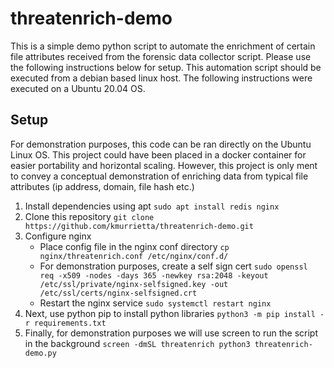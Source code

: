 # threatenrich-demo
This is a simple demo python script to automate the enrichment of certain file attributes received from the forensic data collector script.
Please use the following instructions below for setup. This automation script should be executed from a debian based linux host.
The following instructions were executed on a Ubuntu 20.04 OS.

## Setup
For demonstration purposes, this code can be ran  directly on the Ubuntu Linux OS. This project could have been placed in a docker container for easier portability and horizontal scaling. However, this project is only ment to convey a conceptual demonstration of enriching data from typical file attributes (ip address, domain, file hash etc.)

1. Install dependencies using apt ```sudo apt install redis nginx```
2. Clone this repository ```git clone https://github.com/kmurrietta/threatenrich-demo.git```
3. Configure nginx
	* Place config file in the nginx conf directory ```cp nginx/threatenrich.conf /etc/nginx/conf.d/```
	* For demonstration purposes, create a self sign cert ```sudo openssl req -x509 -nodes -days 365 -newkey rsa:2048 -keyout /etc/ssl/private/nginx-selfsigned.key -out /etc/ssl/certs/nginx-selfsigned.crt```
	* Restart the nginx service ```sudo systemctl restart nginx```
4. Next, use python pip to install python libraries ```python3 -m pip install -r requirements.txt```
5. Finally, for demonstration purposes we will use screen to run the script in the background ```screen -dmSL threatenrich python3 threatenrich-demo.py ```
